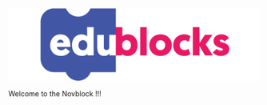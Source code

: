 <div style="text-align:center"><img src ="misc/edublock-logo_Final_edublocks_Blue-pink.png" /></div>

Welcome to the Novblock !!!

